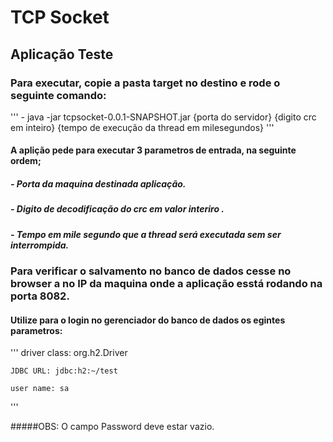 # TCP Socket

## Aplicação Teste

### Para executar, copie a pasta target no destino e rode o seguinte comando:


'''
	- java -jar tcpsocket-0.0.1-SNAPSHOT.jar {porta do servidor} {digito crc em inteiro} {tempo de execução da thread em milesegundos}
'''

#### A aplição pede para executar 3 parametros de entrada, na seguinte ordem;

##### - Porta da maquina destinada aplicação.

##### - Digito de decodificação do crc em valor interiro .

##### - Tempo em mile segundo que a thread será executada sem ser interrompida.


### Para verificar o salvamento no banco de dados cesse no browser a no IP da maquina onde a aplicação esstá rodando na porta 8082.

#### Utilize para o login no gerenciador do banco de dados os egintes parametros:
'''
	driver class: org.h2.Driver
	
	JDBC URL: jdbc:h2:~/test
	
	user name: sa 
'''

#####OBS: O campo Password deve estar vazio.
